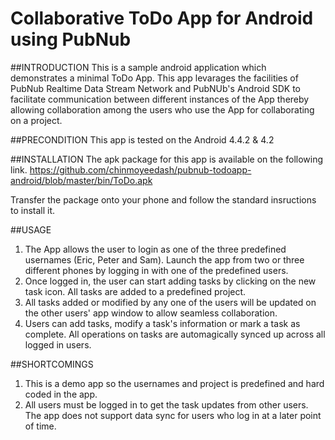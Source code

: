 Collaborative ToDo App for Android using PubNub
================================================

##INTRODUCTION
This is a sample android application which demonstrates a minimal ToDo App. This app levarages the facilities of PubNub 
Realtime Data Stream Network and PubNUb's Android SDK to facilitate communication between different instances of the App thereby allowing collaboration among the users who use the App for collaborating on a project.


##PRECONDITION
This app is tested on the Android 4.4.2 & 4.2 

##INSTALLATION
The apk package for this app is available on the following link.
https://github.com/chinmoyeedash/pubnub-todoapp-android/blob/master/bin/ToDo.apk

Transfer the package onto your phone and follow the standard insructions to install it.

##USAGE
1. The App allows the user to login as one of the three predefined usernames (Eric, Peter and Sam). Launch the app from two or three different phones by logging in with one of the predefined users.
2. Once logged in, the user can start adding tasks by clicking on the new task icon. All tasks are added to a predefined project.
3. All tasks added or modified by any one of the users will be  updated on the other users' app window to allow seamless collaboration.
4. Users can add tasks, modify a task's information or mark a task as complete. All operations on tasks are automagically synced up across all logged in users.

##SHORTCOMINGS
1. This is a demo app so the usernames and project is predefined and hard coded in the app.
2. All users must be logged in to get the task updates from other users. The app does not support data sync for users who log in at a later point of time.





